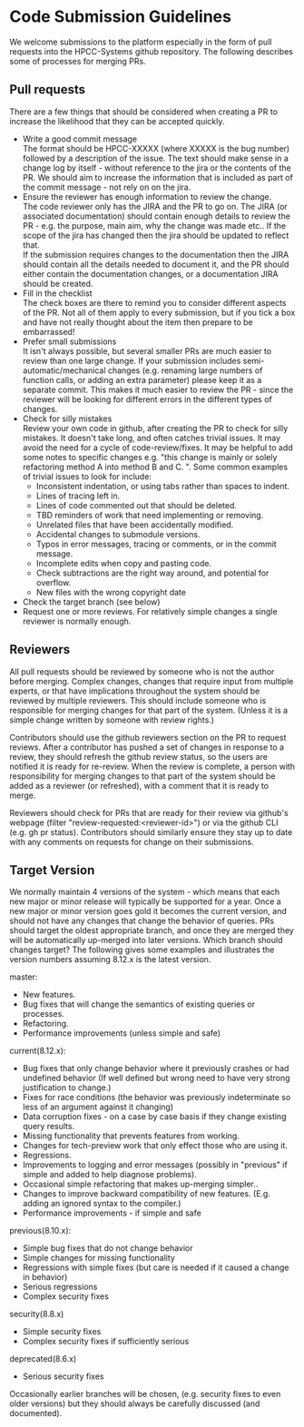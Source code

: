 # Code Submission Guidelines

We welcome submissions to the platform especially in the form of pull requests into the HPCC-Systems github repository.  The following describes some of processes for merging PRs.

## Pull requests
There are a few things that should be considered when creating a PR to increase the likelihood that they can be accepted quickly.

* Write a good commit message\
  The format should be HPCC-XXXXX (where XXXXX is the bug number) followed by a description of the issue.  The text should make sense in a change log by itself - without reference to the jira or the contents of the PR.  We should aim to increase the information that is included as part of the commit message - not rely on on the jira.
* Ensure the reviewer has enough information to review the change.\
  The code reviewer only has the JIRA and the PR to go on.  The JIRA (or associated documentation) should contain enough details to review the PR - e.g. the purpose, main aim, why the change was made etc.. If the scope of the jira has changed then the jira should be updated to reflect that.\
  If the submission requires changes to the documentation then the JIRA should contain all the details needed to document it, and the PR should either contain the documentation changes, or a documentation JIRA should be created.
* Fill in the checklist\
  The check boxes are there to remind you to consider different aspects of the PR.  Not all of them apply to every submission, but if you tick a box and have not really thought about the item then prepare to be embarrassed!
* Prefer small submissions\
  It isn't always possible, but several smaller PRs are much easier to review than one large change.  If your submission includes semi-automatic/mechanical changes (e.g. renaming large numbers of function calls, or adding an extra parameter) please keep it as a separate commit.  This makes it much easier to review the PR - since the reviewer will be looking for different errors in the different types of changes.
* Check for silly mistakes\
  Review your own code in github, after creating the PR to check for silly mistakes.  It doesn't take long, and often catches trivial issues.  It may avoid the need for a cycle of code-review/fixes.  It may be helpful to add some notes to specific changes e.g. "this change is mainly or solely refactoring method A into method B and C. ".  Some common examples of trivial issues to look for include:
  - Inconsistent indentation, or using tabs rather than spaces to indent.
  - Lines of tracing left in.
  - Lines of code commented out that should be deleted.
  - TBD reminders of work that need implementing or removing.
  - Unrelated files that have been accidentally modified.
  - Accidental changes to submodule versions.
  - Typos in error messages, tracing or comments, or in the commit message.
  - Incomplete edits when copy and pasting code.
  - Check subtractions are the right way around, and potential for overflow.
  - New files with the wrong copyright date
* Check the target branch (see below)
* Request one or more reviews.  For relatively simple changes a single reviewer is normally enough.

## Reviewers

All pull requests should be reviewed by someone who is not the author before merging.  Complex changes, changes that require input from multiple experts, or that have implications throughout the system should be reviewed by multiple reviewers.  This should include someone who is responsible for merging changes for that part of the system.  (Unless it is a simple change written by someone with review rights.)

Contributors should use the github reviewers section on the PR to request reviews.  After a contributor has pushed a set of changes in response to a review, they should refresh the github review status, so the users are notified it is ready for re-review.  When the review is complete, a person with responsibility for merging changes to that part of the system should be added as a reviewer (or refreshed), with a comment that it is ready to merge.

Reviewers should check for PRs that are ready for their review via github's webpage (filter "review-requested:\<reviewer-id>") or via the github CLI (e.g. gh pr status).  Contributors should similarly ensure they stay up to date with any comments on requests for change on their submissions.

## Target Version

We normally maintain 4 versions of the system - which means that each new major or minor release will typically be supported for a year.  Once a new major or minor version goes gold it becomes the current version, and should not have any changes that change the behavior of queries.  PRs should target the oldest appropriate branch, and once they are merged they will be automatically up-merged into later versions.  Which branch should changes target?  The following gives some examples and illustrates the version numbers assuming 8.12.x is the latest version.

master:
- New features.
- Bug fixes that will change the semantics of existing queries or processes.
- Refactoring.
- Performance improvements (unless simple and safe)

current(8.12.x):
- Bug fixes that only change behavior where it previously crashes or had undefined behavior (If well defined but wrong need to have very strong justification to change.)
- Fixes for race conditions (the behavior was previously indeterminate so less of an argument against it changing)
- Data corruption fixes - on a case by case basis if they change existing query results.
- Missing functionality that prevents features from working.
- Changes for tech-preview work that only effect those who are using it.
- Regressions.
- Improvements to logging and error messages (possibly in "previous" if simple and added to help diagnose problems).
- Occasional simple refactoring that makes up-merging simpler..
- Changes to improve backward compatibility of new features. (E.g. adding an ignored syntax to the compiler.)
- Performance improvements - if simple and safe

previous(8.10.x):
- Simple bug fixes that do not change behavior
- Simple changes for missing functionality
- Regressions with simple fixes (but care is needed if it caused a change in behavior)
- Serious regressions
- Complex security fixes

security(8.8.x)
- Simple security fixes
- Complex security fixes if sufficiently serious

deprecated(8.6.x)
- Serious security fixes

Occasionally earlier branches will be chosen, (e.g. security fixes to even older versions) but they should always be carefully discussed (and documented).
